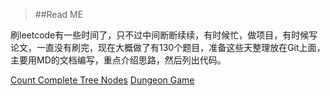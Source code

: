 >##Read ME

<div>刷leetcode有一些时间了，只不过中间断断续续，有时候忙，做项目，有时候写论文，一直没有刷完，现在大概做了有130个题目，准备这些天整理放在Git上面，主要用MD的文档编写，重点介绍思路，然后列出代码。

[Count Complete Tree Nodes](https://github.com/bigfishman/Myleetcode-study/blob/master/Count%20Complete%20Tree%20Nodes.markdown "")
[Dungeon Game](https://github.com/bigfishman/Myleetcode-study/blob/master/Dungeon%20Game.markdown "")

[](https://github.com/bigfishman/Myleetcode-study/blob/master/Kth%20Largest%20Element%20in%20an%20Array.md "")
